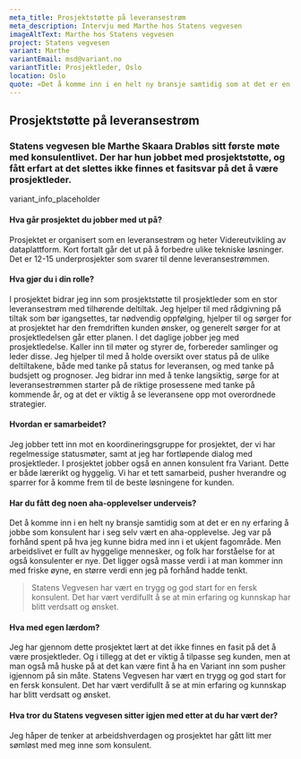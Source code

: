 ```yaml
---
meta_title: Prosjektstøtte på leveransestrøm
meta_description: Intervju med Marthe hos Statens vegvesen
imageAltText: Marthe hos Statens vegvesen
project: Statens vegvesen
variant: Marthe
variantEmail: msd@variant.no
variantTitle: Prosjektleder, Oslo
location: Oslo
quote: «Det å komme inn i en helt ny bransje samtidig som at det er en ny erfaring å jobbe som konsulent har i seg selv være en aha-opplevelse.»
---
```


## Prosjektstøtte på leveransestrøm

### Statens vegvesen ble Marthe Skaara Drabløs sitt første møte med konsulentlivet. Der har hun jobbet med prosjektstøtte, og fått erfart at det slettes ikke finnes et fasitsvar på det å være prosjektleder.

variant_info_placeholder

#### Hva går prosjektet du jobber med ut på?

Prosjektet er organisert som en leveransestrøm og heter Videreutvikling av dataplattform. Kort fortalt går det ut på å forbedre ulike tekniske løsninger. Det er 12-15 underprosjekter som svarer til denne leveransestrømmen.

#### Hva gjør du i din rolle?

I prosjektet bidrar jeg inn som prosjektstøtte til prosjektleder som en stor leveransestrøm med tilhørende deltiltak. Jeg hjelper til med rådgivning på tiltak som bør igangsettes, tar nødvendig oppfølging, hjelper til og sørger for at prosjektet har den fremdriften kunden ønsker, og generelt sørger for at prosjektledelsen går etter planen.
I det daglige jobber jeg med prosjektledelse. Kaller inn til møter og styrer de, forbereder samlinger og leder disse. Jeg hjelper til med å holde oversikt over status på de ulike deltiltakene, både med tanke på status for leveransen, og med tanke på budsjett og prognoser. Jeg bidrar inn med å tenke langsiktig, sørge for at leveransestrømmen starter på de riktige prosessene med tanke på kommende år, og at det er viktig å se leveransene opp mot overordnede strategier.

#### Hvordan er samarbeidet?

Jeg jobber tett inn mot en koordineringsgruppe for prosjektet, der vi har regelmessige statusmøter, samt at jeg har fortløpende dialog med prosjektleder. I prosjektet jobber også en annen konsulent fra Variant. Dette er både lærerikt og hyggelig. Vi har et tett samarbeid, pusher hverandre og sparrer for å komme frem til de beste løsningene for kunden.

#### Har du fått deg noen aha-opplevelser underveis?

Det å komme inn i en helt ny bransje samtidig som at det er en ny erfaring å jobbe som konsulent har i seg selv vært en aha-opplevelse. Jeg var på forhånd spent på hva jeg kunne bidra med inn i et ukjent fagområde. Men arbeidslivet er fullt av hyggelige mennesker, og folk har forståelse for at også konsulenter er nye. Det ligger også masse verdi i at man kommer inn med friske øyne, en større verdi enn jeg på forhånd hadde tenkt.

<blockquote class="">
Statens Vegvesen har vært en trygg og god start for en fersk konsulent. Det har vært verdifullt å se at min erfaring og kunnskap har blitt verdsatt og ønsket.
</blockquote>

#### Hva med egen lærdom?

Jeg har gjennom dette prosjektet lært at det ikke finnes en fasit på det å være prosjektleder. Og i tillegg at det er viktig å tilpasse seg kunden, men at man også må huske på at det kan være fint å ha en Variant inn som pusher igjennom på sin måte.
Statens Vegvesen har vært en trygg og god start for en fersk konsulent. Det har vært verdifullt å se at min erfaring og kunnskap har blitt verdsatt og ønsket.

#### Hva tror du Statens vegvesen sitter igjen med etter at du har vært der?

Jeg håper de tenker at arbeidshverdagen og prosjektet har gått litt mer sømløst med meg inne som konsulent.
